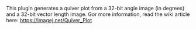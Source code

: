 
This plugin generates a quiver plot from a 32-bit angle image (in degrees) and a 32-bit vector length image.  Gor more information, read the wiki article here: https://imagej.net/Quiver_Plot


